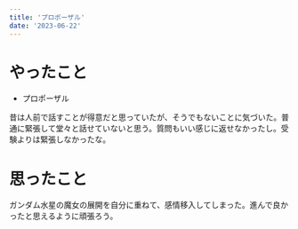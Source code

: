 ```yaml
---
title: 'プロポーザル'
date: '2023-06-22'
---
```


# やったこと

- プロポーザル

昔は人前で話すことが得意だと思っていたが、そうでもないことに気づいた。普通に緊張して堂々と話せていないと思う。質問もいい感じに返せなかったし。受験よりは緊張しなかったな。


# 思ったこと


ガンダム水星の魔女の展開を自分に重ねて、感情移入してしまった。進んで良かったと思えるように頑張ろう。

